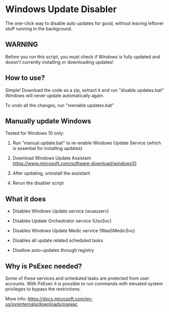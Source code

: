 Windows Update Disabler
===================================
The one-click way to disable auto updates for good, without leaving leftover stuff running in the background.

WARNING
-------------------
Before you run this script, you must check if Windows is fully updated and doesn't currently installing or downloading updates!

How to use?
-------------------

Simple! Download the code as a zip, extract it and run "disable updates.bat"
Windows will never update automatically again.

To undo all the changes, run "reenable updates.bat"

Manually update Windows
-------------------

Tested for Windows 10 only:

1. Run "manual update.bat" to re-enable Windows Update Service (which is essential for installing updates)

2. Download Windows Update Assistant https://www.microsoft.com/software-download/windows10

3. After updating, uninstall the assistant

4. Rerun the disabler script

What it does
-----------

- Disables Windows Update service (wuauserv)

- Disables Update Orchestrator service (UsoSvc)

- Disables Windows Update Medic service (WaaSMedicSvc)

- Disables all update related scheduled tasks

- Disallow auto-updates through registry

Why is PsExec needed?
-----------

Some of these services and scheduled tasks are protected from user accounts. With PsExec it is possible to run commands with elevated system privileges to bypass the restrictions.

More info: https://docs.microsoft.com/en-us/sysinternals/downloads/psexec
